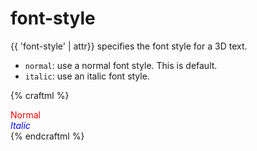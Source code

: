 # font-style

{{ 'font-style' | attr}} specifies the font style for a 3D text.

* `normal`: use a normal font style. This is default.
* `italic`: use an italic font style.

{% craftml %}
<col spacing="5">

<div style="color: red;">
  Normal
</div>

<div style="font-style: italic; color: blue;">
  Italic
</div>

</col>
{% endcraftml %}
